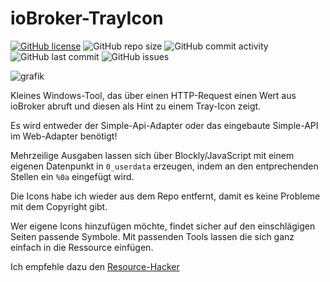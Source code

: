 # ioBroker-TrayIcon

[![GitHub license](https://img.shields.io/github/license/DEV2DEV-DE/iob-tray)](https://github.com/DEV2DEV-DE/iob-tray/blob/master/LICENSE)
![GitHub repo size](https://img.shields.io/github/repo-size/DEV2DEV-DE/iob-tray)
![GitHub commit activity](https://img.shields.io/github/commit-activity/m/DEV2DEV-DE/iob-tray)
![GitHub last commit](https://img.shields.io/github/last-commit/DEV2DEV-DE/iob-tray)
![GitHub issues](https://img.shields.io/github/issues/DEV2DEV-DE/iob-tray)

![grafik](https://github.com/DEV2DEV-DE/iob-Tray/assets/95883579/239dc745-2ed5-472f-a155-758f55d53e85)

Kleines Windows-Tool, das über einen HTTP-Request einen Wert aus ioBroker abruft und diesen als Hint zu einem Tray-Icon zeigt.

Es wird entweder der Simple-Api-Adapter oder das eingebaute Simple-API im Web-Adapter benötigt!

Mehrzeilige Ausgaben lassen sich über Blockly/JavaScript mit einem eigenen Datenpunkt in ```0_userdata``` erzeugen, indem an den entprechenden Stellen ein ```%0a``` eingefügt wird. 

Die Icons habe ich wieder aus dem Repo entfernt, damit es keine Probleme mit dem Copyright gibt.

Wer eigene Icons hinzufügen möchte, findet sicher auf den einschlägigen Seiten passende Symbole.
Mit passenden Tools lassen die sich ganz einfach in die Ressource einfügen.

Ich empfehle dazu den [Resource-Hacker](http://www.angusj.com/resourcehacker/)
